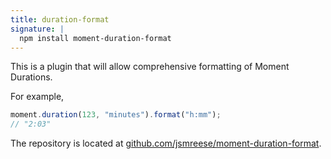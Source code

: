 ```yaml
---
title: duration-format
signature: |
  npm install moment-duration-format
---
```



This is a plugin that will allow comprehensive formatting of Moment Durations.

For example,

```javascript
moment.duration(123, "minutes").format("h:mm");
// "2:03"
```

The repository is located at [github.com/jsmreese/moment-duration-format](https://github.com/jsmreese/moment-duration-format).
